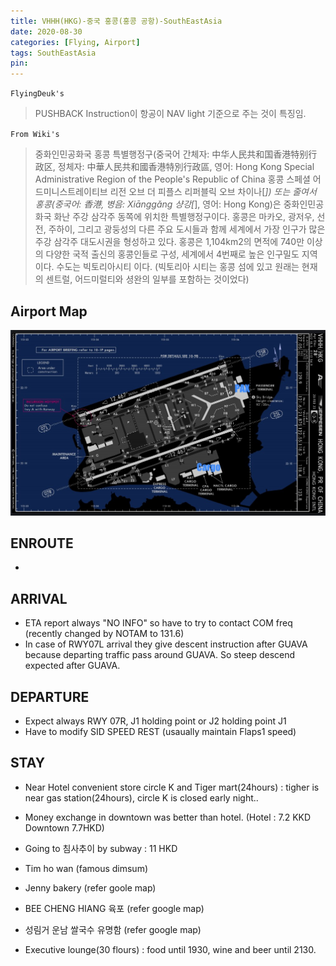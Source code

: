 ```yaml
---
title: VHHH(HKG)-중국 홍콩(홍콩 공항)-SouthEastAsia
date: 2020-08-30
categories: [Flying, Airport]
tags: SouthEastAsia
pin:
---
```

`FlyingDeuk's`
>PUSHBACK Instruction이 항공이 NAV light 기준으로 주는 것이 특징임.

`From Wiki's`
>중화인민공화국 홍콩 특별행정구(중국어 간체자: 中华人民共和国香港特别行政区, 정체자: 中華人民共和國香港特別行政區, 영어: Hong Kong Special Administrative Region of the People's Republic of China 홍콩 스페셜 어드미니스트레이티브 리전 오브 더 피플스 리퍼블릭 오브 차이나[*]) 또는 줄여서 홍콩(중국어: 香港, 병음: Xiānggǎng 샹강[*], 영어: Hong Kong)은 중화인민공화국 화난 주강 삼각주 동쪽에 위치한 특별행정구이다. 홍콩은 마카오, 광저우, 선전, 주하이, 그리고 광둥성의 다른 주요 도시들과 함께 세계에서 가장 인구가 많은 주강 삼각주 대도시권을 형성하고 있다. 홍콩은 1,104km2의 면적에 740만 이상의 다양한 국적 출신의 홍콩인들로 구성, 세계에서 4번째로 높은 인구밀도 지역이다. 수도는 빅토리아시티 이다. (빅토리아 시티는 홍콩 섬에 있고 원래는 현재의 센트럴, 어드미럴티와 셩완의 일부를 포함하는 것이었다)

## Airport Map
![hkg](/img/flying/airport/hkg_ap.jpg)

## ENROUTE
-

## ARRIVAL
- ETA report always "NO INFO" so have to try to contact COM freq (recently changed by NOTAM to 131.6)
- In case of RWY07L arrival they give descent instruction after GUAVA because departing traffic pass around GUAVA. So steep descend expected after GUAVA.



## DEPARTURE
- Expect always RWY 07R, J1 holding point or J2 holding point J1
- Have to modify SID SPEED REST (usaually maintain Flaps1 speed)

## STAY  
- Near Hotel convenient store circle K and Tiger mart(24hours) :  tigher is near gas station(24hours), circle K is closed early night..
- Money exchange in downtown was better than hotel. (Hotel : 7.2 KKD Downtown 7.7HKD)
- Going to 침사추이 by subway : 11 HKD

- Tim ho wan (famous dimsum)
- Jenny bakery (refer goole map)
- BEE CHENG HIANG 육포 (refer google map)
- 성림거 운남 쌀국수 유명함 (refer google map)
- Executive lounge(30 flours) : food until 1930, wine and beer until 2130.
